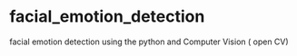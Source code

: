 # facial_emotion_detection
facial emotion detection using the python and Computer Vision ( open CV)
